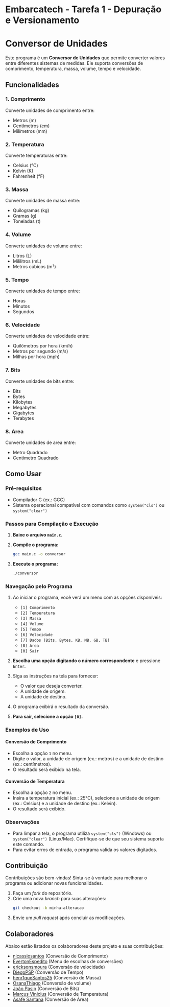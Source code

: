 # Embarcatech - Tarefa 1 - Depuração e Versionamento

# Conversor de Unidades

Este programa é um **Conversor de Unidades** que permite converter valores entre diferentes sistemas de medidas. Ele suporta conversões de comprimento, temperatura, massa, volume, tempo e velocidade.

## Funcionalidades

### 1. Comprimento

Converte unidades de comprimento entre:

- Metros (m)
- Centímetros (cm)
- Milímetros (mm)

### 2. Temperatura

Converte temperaturas entre:

- Celsius (°C)
- Kelvin (K)
- Fahrenheit (°F)

### 3. Massa

Converte unidades de massa entre:

- Quilogramas (kg)
- Gramas (g)
- Toneladas (t)

### 4. Volume

Converte unidades de volume entre:

- Litros (L)
- Mililitros (mL)
- Metros cúbicos (m³)

### 5. Tempo

Converte unidades de tempo entre:

- Horas
- Minutos
- Segundos

### 6. Velocidade

Converte unidades de velocidade entre:

- Quilômetros por hora (km/h)
- Metros por segundo (m/s)
- Milhas por hora (mph)

### 7. Bits

Converte unidades de bits entre:

- Bits
- Bytes
- Kilobytes
- Megabytes 
- Gigabytes 
- Terabytes

### 8. Area

Converte unidades de area entre:

- Metro Quadrado
- Centimetro Quadrado


## Como Usar

### Pré-requisitos

- Compilador C (ex.: GCC)
- Sistema operacional compatível com comandos como `system("cls")` ou `system("clear")`

### Passos para Compilação e Execução

1. **Baixe o arquivo `main.c`.**

2. **Compile o programa:**

   ```bash
   gcc main.c -o conversor
   ```

3. **Execute o programa:**
   ```bash
   ./conversor
   ```

### Navegação pelo Programa

1. Ao iniciar o programa, você verá um menu com as opções disponíveis:

   - `[1] Comprimento`
   - `[2] Temperatura`
   - `[3] Massa`
   - `[4] Volume`
   - `[5] Tempo`
   - `[6] Velocidade`
   - `[7] Dados (Bits, Bytes, KB, MB, GB, TB)`
   - `[8] Area`
   - `[0] Sair`

2. **Escolha uma opção digitando o número correspondente** e pressione `Enter`.

3. Siga as instruções na tela para fornecer:

   - O valor que deseja converter.
   - A unidade de origem.
   - A unidade de destino.

4. O programa exibirá o resultado da conversão.

5. **Para sair, selecione a opção `[0]`.**

### Exemplos de Uso

#### Conversão de Comprimento

- Escolha a opção `1` no menu.
- Digite o valor, a unidade de origem (ex.: metros) e a unidade de destino (ex.: centímetros).
- O resultado será exibido na tela.

#### Conversão de Temperatura

- Escolha a opção `2` no menu.
- Insira a temperatura inicial (ex.: 25°C), selecione a unidade de origem (ex.: Celsius) e a unidade de destino (ex.: Kelvin).
- O resultado será exibido.

### Observações

- Para limpar a tela, o programa utiliza `system("cls")` (Windows) ou `system("clear")` (Linux/Mac). Certifique-se de que seu sistema suporta este comando.
- Para evitar erros de entrada, o programa valida os valores digitados.

## Contribuição

Contribuições são bem-vindas! Sinta-se à vontade para melhorar o programa ou adicionar novas funcionalidades.

1. Faça um _fork_ do repositório.
2. Crie uma nova _branch_ para suas alterações:
   ```bash
   git checkout -b minha-alteracao
   ```
3. Envie um _pull request_ após concluir as modificações.

## Colaboradores

Abaixo estão listados os colaboradores deste projeto  e suas contribuições:

- [nicassiosantos](https://github.com/nicassiosantos) (Conversão de Comprimento)
- [EvertonEspedito](https://github.com/EvertonEspedito) (Menu de escolhas de conversões)
- [ericksonsmoura](https://github.com/ericksonsmoura) (Conversão de velocidade)
- [DiegoPSP](https://github.com/DiegoPSP) (Conversão de Tempo)
- [henr1queSantos25](https://github.com/henr1queSantos25) (Conversão de Massa) 
- [OsanaThiago](https://github.com/OsanaThiago) (Conversão de volume)
- [João Pasip](https://github.com/joao-pasip) (Conversão de Bits) 
- [Marcus Vinicius](https://github.com/MarcusVMFF) (Conversão de Temperatura)
- [Asafe Santana](https://github.com/AsafeSantana) (Conversão de Área)
